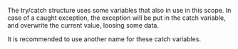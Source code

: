 The try/catch structure uses some variables that also in use in this scope. In case of a caught exception, the exception will be put in the catch variable, and overwrite the current value, loosing some data.

<?php

// variables and caught exceptions are distinct
$argument = 1;
try {
    methodThatMayRaiseException($argument);
} (Exception $e) {
    // here, $e has been changed to an exception.
}

// variables and caught exceptions are overlapping
$e = 1;
try {
    methodThatMayRaiseException();
} (Exception $e) {
    // here, $e has been changed to an exception.
}

?>

It is recommended to use another name for these catch variables.